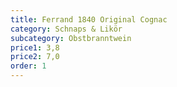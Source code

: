 ```yaml
---
title: Ferrand 1840 Original Cognac
category: Schnaps & Likör
subcategory: Obstbranntwein
price1: 3,8
price2: 7,0
order: 1
---
```

